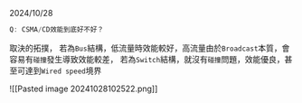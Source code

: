 2024/10/28
``` C
Q: CSMA/CD效能到底好不好？
```

取決的拓撲，
若為`Bus`結構，低流量時效能較好，高流量由於`Broadcast`本質，會容易有`碰撞`發生導致效能較差，
若為`Switch`結構，就沒有`碰撞`問題，效能優良，甚至可達到`Wired speed`境界

![[Pasted image 20241028102522.png]]